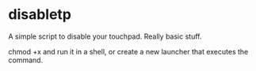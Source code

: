 # disabletp

A simple script to disable your touchpad. Really basic stuff.

chmod +x and run it in a shell, or create a new launcher that executes the command.
